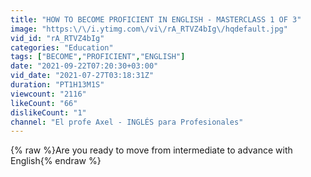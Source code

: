 ```yaml
---
title: "HOW TO BECOME PROFICIENT IN ENGLISH - MASTERCLASS 1 OF 3"
image: "https:\/\/i.ytimg.com\/vi\/rA_RTVZ4bIg\/hqdefault.jpg"
vid_id: "rA_RTVZ4bIg"
categories: "Education"
tags: ["BECOME","PROFICIENT","ENGLISH"]
date: "2021-09-22T07:20:30+03:00"
vid_date: "2021-07-27T03:18:31Z"
duration: "PT1H13M1S"
viewcount: "2116"
likeCount: "66"
dislikeCount: "1"
channel: "El profe Axel - INGLÉS para Profesionales"
---
```

{% raw %}Are you ready to move from intermediate to advance with English{% endraw %}
